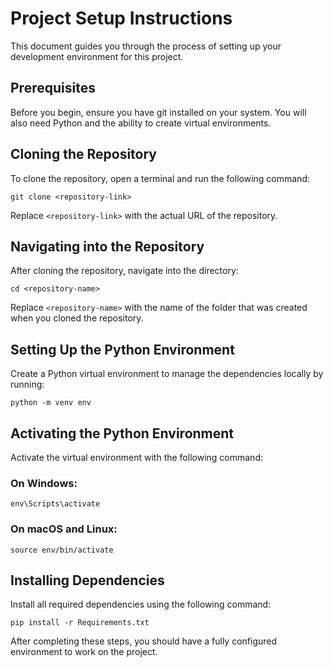 # Project Setup Instructions

This document guides you through the process of setting up your development environment for this project.

## Prerequisites

Before you begin, ensure you have git installed on your system. You will also need Python and the ability to create virtual environments.

## Cloning the Repository

To clone the repository, open a terminal and run the following command:

```
git clone <repository-link>
```
Replace `<repository-link>` with the actual URL of the repository.

## Navigating into the Repository

After cloning the repository, navigate into the directory:

```
cd <repository-name>
```
Replace `<repository-name>` with the name of the folder that was created when you cloned the repository.

## Setting Up the Python Environment

Create a Python virtual environment to manage the dependencies locally by running:

```
python -m venv env
```

## Activating the Python Environment

Activate the virtual environment with the following command:

### On Windows:
```
env\Scripts\activate
```

### On macOS and Linux:
```
source env/bin/activate
```

## Installing Dependencies

Install all required dependencies using the following command:

```
pip install -r Requirements.txt
```

After completing these steps, you should have a fully configured environment to work on the project.